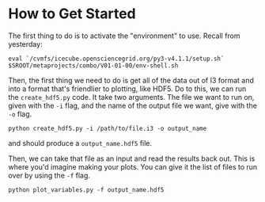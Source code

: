# How to Get Started

The first thing to do is to activate the "environment" to use. Recall from yesterday:

```
eval `/cvmfs/icecube.opensciencegrid.org/py3-v4.1.1/setup.sh`
$SROOT/metaprojects/combo/V01-01-00/env-shell.sh
```

Then, the first thing we need to do is get all of the data out of I3 format and into a format that's friendlier to plotting, like HDF5. Do to this, we can run the `create_hdf5.py` code. It take two arguments. The file we want to run on, given with the `-i` flag, and the name of the output file we want, give with the `-o` flag.

```
python create_hdf5.py -i /path/to/file.i3 -o output_name
```

and should produce a `output_name.hdf5` file.

Then, we can take that file as an input and read the results back out. This is where you'd imagine making your plots. You can give it the list of files to run over by using the `-f` flag.

```
python plot_variables.py -f output_name.hdf5
```
